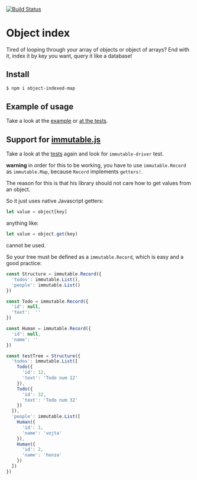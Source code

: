[![Build Status](https://travis-ci.org/vojtatranta/object-mapper.svg)](https://travis-ci.org/vojtatranta/object-mapper)
# Object index

Tired of looping through your array of objects or object of arrays? End with it, index it by key you want, query it like a database!

## Install
``` bash
$ npm i object-indexed-map
```

## Example of usage
Take a look at the [example](https://github.com/vojtatranta/object-mapper/blob/master/example/index.js) or [at the tests](https://github.com/vojtatranta/object-mapper/blob/master/test/).

## Support for [immutable.js](https://github.com/facebook/immutable-js)
Take a look at the [tests](https://github.com/vojtatranta/object-mapper/blob/master/test/) again and look for `immutable-driver` test.

**warning** in order for this to be working, you have to use `immutable.Record` as `immutable.Map`, because `Record` implements `getters!`.

The reason for this is that his library should not care how to get values from an object.

So it just uses native Javascript getters:
``` js
let value = object[key]
```
anything like:
``` js
let value = object.get(key)
```
cannot be used.

So your tree must be defined as a `immutable.Record`, which is easy and a good practice:
```js
const Structure = immutable.Record({
  'todos': immutable.List(),
  'people': immutable.List()
})

const Todo = immutable.Record({
  'id': null,
  'text':  ''
})

const Human = immutable.Record({
  'id': null,
  'name': ''
})

const testTree = Structure({
  'todos': immutable.List([
    Todo({
      'id': 12,
      'text': 'Todo num 12'
    }),
    Todo({
      'id': 32,
      'text': 'Todo num 32'
    })
  ]),
  'people': immutable.List([
    Human({
      'id': 1,
      'name': 'vojta'
    }),
    Human({
      'id': 2,
      'name': 'honza'
    })
  ])
})
```
